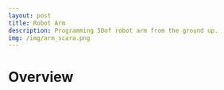 ```yaml
---
layout: post
title: Robot Arm
description: Programming 5Dof robot arm from the ground up.
img: /img/arm_scara.png
---
```


# Overview
<br />
